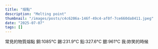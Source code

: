 ```yaml
---
title: "熔點"
description: "Melting point"
thumbnail: "/images/posts/c4c6206a-146f-49c4-af0f-7ce660da8411.jpeg"
date: "2025-07-07"
tags: []
---
```


常見的物質熔點
銅:1085°C
錫:231.9°C
鉛:327.6°C
銀:961°C
我:妳笑的時候

